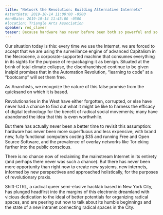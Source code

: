```yaml
---
title: "Network the Revolution: Building Alternative Internets"
#startDate: 2019-10-14 11:00:00 -0500
#endDate: 2019-10-14 11:45:00 -0500
#location: Triangle Arts Association
speaker: red_clover
teaser: Because hardware has never before been both so powerful and so affordable, a new era of community-run digital infrastructure is dawning. Among these possibilities for new modes of de-/re-programming Capitalist modes of operation within digital spaces is the exciting landscape of the neighborhood or citywide mesh *intranet.* red_clover from ShiftCTRL Space will briefly explain the material circumstances, so as to explore new avenues of resilient organizing using autonomously run networks and services.
---
```


Our situation today is this: every time we use the Internet, we are forced to accept that we are using the surveillance engine of advanced Capitalism in the Necrocene, a corporate-supported machine that consumes everything in its sights for the purpose of re-packaging it as benign. Situated at the brink of total climate collapse, the disenfranchised continue to be given insipid promises that in the Automation Revolution, “learning to code” at a “bootcamp” will set them free.

As Anarchists, we recognize the nature of this false promise from the quicksand on which it is based.

Revolutionaries in the West have either forgotten, corrupted, or else have never had a chance to find out what it might be like to harness the efficacy of digital technology for the benefit of radical social movements; many have abandoned the idea that this is even worthwhile.

But there has actually never been a better time to revisit this assumption: hardware has never been more superfluous and less expensive, with brand new, fully functional computers costing $35 and running Free and Open Source Software, and the prevalence of overlay networks like Tor eking further into the public conscious.

There is no chance now of reclaiming the mainstream Internet in its entirety (and perhaps there never was such a chance). But there has never been more opportunity than right now to create new systems, new internets, informed by new perspectives and approached holistically, for the purposes of revolutionary praxis.

Shift-CTRL, a radical queer semi-elusive hacklab based in New York City, has plunged headfirst into the margins of this electronic dreamland with vicious dedication to the ideal of better potentials for organizing radical spaces, and are peering out now to talk about its humble beginnings and the state of a new intranet connecting radical spaces in the City.

